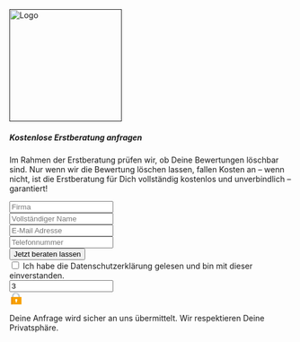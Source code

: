 <div class="modal-dialog modal-dialog-centered modal-lg">
            <div class="modal-content">
                <div class="modal-header border-0 py-3 px-md-5">
                    <a href="">
                        <img src="assets/images/anrufzentrale.png" alt="Logo" width="200">
                    </a>
                    <a class="bi bi-x-circle fs-3 text-warning pointer" data-bs-dismiss="modal" aria-label="Close"></a>
                </div>
                <div class="modal-body text-center px-md-5">
                    <h5 class="modal-title fs-2 fw-bold mb-3" id="staticBackdropLabel">Kostenlose Erstberatung anfragen</h5>
                    <p class="d-none d-md-block">
                        Im Rahmen der Erstberatung prüfen wir, ob Deine Bewertungen löschbar sind. Nur wenn wir die Bewertung löschen lassen, fallen Kosten an – wenn nicht, ist die Erstberatung für Dich vollständig kostenlos und unverbindlich – garantiert!
                    </p>
                    <div class="modal-form-inner py-3 py-md-4  rounded-4">
                        <form action="" method="POST" class="send-form">
                            <input required type="hidden" name="package_name" id="modal-package-name">
                            <div class="row">
                                <div class="col-md-6 mb-3">
                                    <input required type="text" class="form-control shadow-none" id="company_name" name="company_name" aria-describedby="Firma" placeholder="Firma">
                                </div>
                                <div class="col-md-6 mb-3">
                                    <input required type="text" class="form-control shadow-none" id="full_name" name="full_name" aria-describedby="Vollständiger Name" placeholder="Vollständiger Name">
                                </div>
                                <div class="col-md-6 mb-3">
                                    <input required type="text" class="form-control shadow-none" id="email" name="email" aria-describedby="E-Mail Adresse" placeholder="E-Mail Adresse">
                                </div>
                                <div class="col-md-6 mb-3">
                                    <input required type="text" class="form-control shadow-none" id="phone_number" name="phone_number" aria-describedby="Telefonnummer" placeholder="Telefonnummer">
                                </div>
                                <div class="w-100 pt-4">
                                    <button type="submit" class="btn-modal-sender-text btn btn-warning py-3 w-100 fw-500" id="preise-form-jetzt">Jetzt beraten lassen</button>
                                </div>
                                <div class="w-100 mt-3">
                                    <div class="form-check d-flex">
                                        <input required class="form-check-input shadow-none" type="checkbox" id="check_privacy_policy" name="check_privacy_policy">
                                        <label class="form-check-label fw-500 fs-08 mx-2">
                                            Ich habe die <span data-bs-toggle="modal" data-bs-target="#modal-daten" class="text-decoration-underline pointer">Datenschutzerklärung</span> gelesen und bin mit dieser einverstanden.
                                        </label>
                                    </div>
                                </div>
                                <input class="d-none" name="form_id" value="3" readonly>
                                <div class="d-flex align-items-center justify-content-center pt-3">
                                    <svg xmlns="http://www.w3.org/2000/svg" width="24" height="24" viewBox="0 0 24 24" fill="none"><path d="M18.9256 11.7975V7.92593C18.9256 4.10081 15.8248 1 12.0001 1C8.17508 1 5.07422 4.10081 5.07422 7.92593V11.7975H18.9256ZM7.5717 11.7975V7.92593C7.5717 5.48376 9.55844 3.49753 12.0001 3.49753C14.4418 3.49753 16.428 5.4838 16.428 7.92593V11.7975" fill="#D3DAE0"></path><path d="M12.4041 1.01205C12.2704 1.00436 12.1358 1 12.0001 1C8.17508 1 5.07422 4.10081 5.07422 7.92593V11.7975H5.8822V7.92593C5.8822 4.23647 8.7671 1.2213 12.4041 1.01205Z" fill="#899EA8"></path><path d="M12.8083 3.49609C12.6721 3.49609 12.5374 3.50261 12.4043 3.5147C14.6573 3.71945 16.4282 5.61853 16.4282 7.92449V11.7961H17.2362V7.92449C17.2362 5.48236 15.25 3.49609 12.8083 3.49609Z" fill="#899EA8"></path><path d="M21.4364 9H3V22.2025H21.4364V9Z" fill="#F79F00"></path><path d="M4.61591 9H3V22.2025H4.61591V9Z" fill="#E48900"></path><path d="M14.2018 14.3621C14.2018 13.2668 13.3139 12.3789 12.2186 12.3789C11.1233 12.3789 10.2354 13.2668 10.2354 14.3621C10.2354 15.1165 10.6567 15.7725 11.2767 16.1077L10.9576 18.5489H13.4796L13.1605 16.1077C13.7806 15.7725 14.2018 15.1166 14.2018 14.3621Z" fill="white"></path></svg>
                                    <p class="fw-bold fs-08 ms-2 pt-3 text-start">Deine Anfrage wird sicher an uns übermittelt. Wir respektieren Deine Privatsphäre.</p>
                                </div>
                            </div>
                        </form>
                    </div>
                </div>
            </div>
        </div>